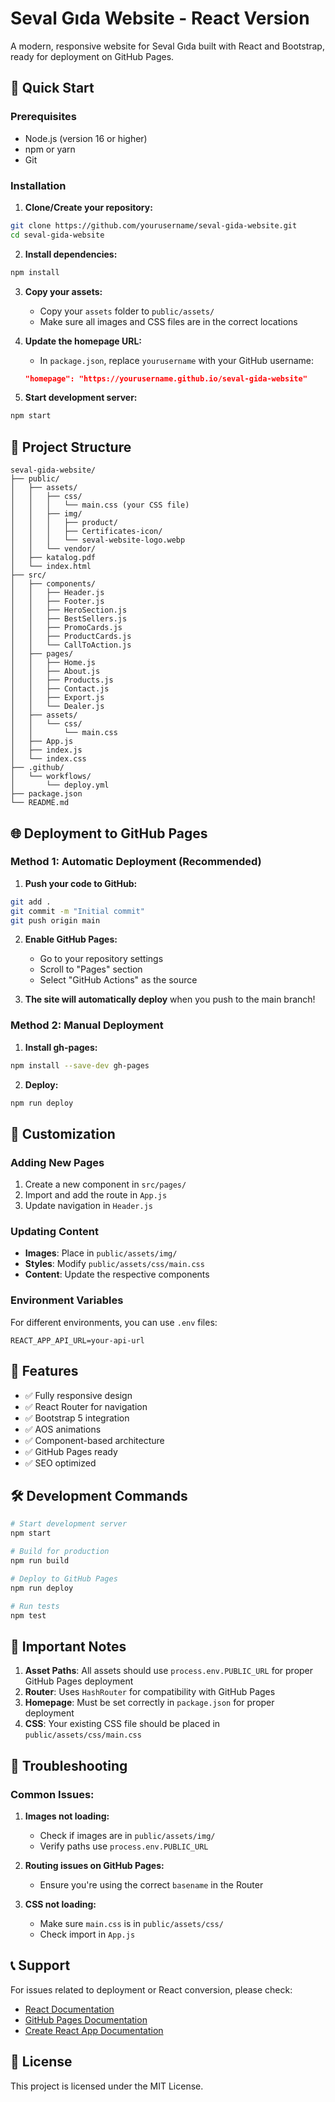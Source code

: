 # Seval Gıda Website - React Version

A modern, responsive website for Seval Gıda built with React and Bootstrap, ready for deployment on GitHub Pages.

## 🚀 Quick Start

### Prerequisites
- Node.js (version 16 or higher)
- npm or yarn
- Git

### Installation

1. **Clone/Create your repository:**
```bash
git clone https://github.com/yourusername/seval-gida-website.git
cd seval-gida-website
```

2. **Install dependencies:**
```bash
npm install
```

3. **Copy your assets:**
   - Copy your `assets` folder to `public/assets/`
   - Make sure all images and CSS files are in the correct locations

4. **Update the homepage URL:**
   - In `package.json`, replace `yourusername` with your GitHub username:
   ```json
   "homepage": "https://yourusername.github.io/seval-gida-website"
   ```

5. **Start development server:**
```bash
npm start
```

## 📁 Project Structure

```
seval-gida-website/
├── public/
│   ├── assets/
│   │   ├── css/
│   │   │   └── main.css (your CSS file)
│   │   ├── img/
│   │   │   ├── product/
│   │   │   ├── Certificates-icon/
│   │   │   └── seval-website-logo.webp
│   │   └── vendor/
│   ├── katalog.pdf
│   └── index.html
├── src/
│   ├── components/
│   │   ├── Header.js
│   │   ├── Footer.js
│   │   ├── HeroSection.js
│   │   ├── BestSellers.js
│   │   ├── PromoCards.js
│   │   ├── ProductCards.js
│   │   └── CallToAction.js
│   ├── pages/
│   │   ├── Home.js
│   │   ├── About.js
│   │   ├── Products.js
│   │   ├── Contact.js
│   │   ├── Export.js
│   │   └── Dealer.js
│   ├── assets/
│   │   └── css/
│   │       └── main.css
│   ├── App.js
│   ├── index.js
│   └── index.css
├── .github/
│   └── workflows/
│       └── deploy.yml
├── package.json
└── README.md
```

## 🌐 Deployment to GitHub Pages

### Method 1: Automatic Deployment (Recommended)

1. **Push your code to GitHub:**
```bash
git add .
git commit -m "Initial commit"
git push origin main
```

2. **Enable GitHub Pages:**
   - Go to your repository settings
   - Scroll to "Pages" section
   - Select "GitHub Actions" as the source

3. **The site will automatically deploy** when you push to the main branch!

### Method 2: Manual Deployment

1. **Install gh-pages:**
```bash
npm install --save-dev gh-pages
```

2. **Deploy:**
```bash
npm run deploy
```

## 🔧 Customization

### Adding New Pages
1. Create a new component in `src/pages/`
2. Import and add the route in `App.js`
3. Update navigation in `Header.js`

### Updating Content
- **Images**: Place in `public/assets/img/`
- **Styles**: Modify `public/assets/css/main.css`
- **Content**: Update the respective components

### Environment Variables
For different environments, you can use `.env` files:
```
REACT_APP_API_URL=your-api-url
```

## 📱 Features

- ✅ Fully responsive design
- ✅ React Router for navigation
- ✅ Bootstrap 5 integration
- ✅ AOS animations
- ✅ Component-based architecture
- ✅ GitHub Pages ready
- ✅ SEO optimized

## 🛠️ Development Commands

```bash
# Start development server
npm start

# Build for production
npm run build

# Deploy to GitHub Pages
npm run deploy

# Run tests
npm test
```

## 📝 Important Notes

1. **Asset Paths**: All assets should use `process.env.PUBLIC_URL` for proper GitHub Pages deployment
2. **Router**: Uses `HashRouter` for compatibility with GitHub Pages
3. **Homepage**: Must be set correctly in `package.json` for proper deployment
4. **CSS**: Your existing CSS file should be placed in `public/assets/css/main.css`

## 🐛 Troubleshooting

### Common Issues:

1. **Images not loading:**
   - Check if images are in `public/assets/img/`
   - Verify paths use `process.env.PUBLIC_URL`

2. **Routing issues on GitHub Pages:**
   - Ensure you're using the correct `basename` in the Router

3. **CSS not loading:**
   - Make sure `main.css` is in `public/assets/css/`
   - Check import in `App.js`

## 📞 Support

For issues related to deployment or React conversion, please check:
- [React Documentation](https://reactjs.org/docs)
- [GitHub Pages Documentation](https://docs.github.com/en/pages)
- [Create React App Documentation](https://create-react-app.dev/)

## 📄 License

This project is licensed under the MIT License.